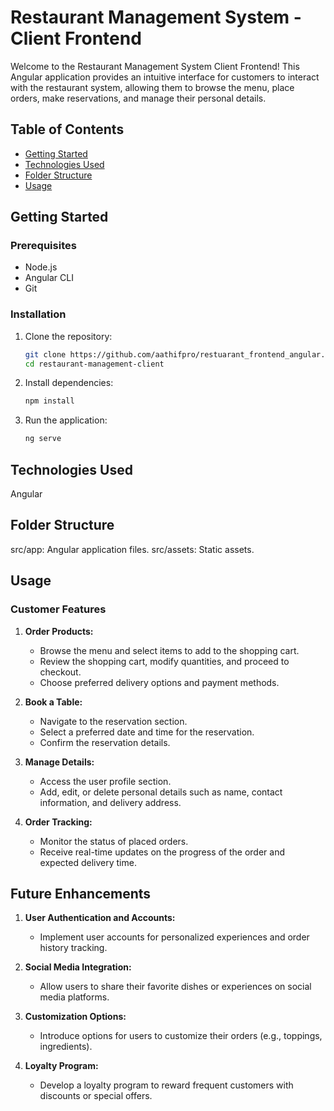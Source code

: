 # Restaurant Management System - Client Frontend

Welcome to the Restaurant Management System Client Frontend! This Angular application provides an intuitive interface for customers to interact with the restaurant system, allowing them to browse the menu, place orders, make reservations, and manage their personal details.

## Table of Contents

- [Getting Started](#getting-started)
- [Technologies Used](#technologies-used)
- [Folder Structure](#folder-structure)
- [Usage](#usage)

## Getting Started

### Prerequisites

- Node.js
- Angular CLI
- Git

### Installation

1. Clone the repository:

   ```bash
   git clone https://github.com/aathifpro/restuarant_frontend_angular.git
   cd restaurant-management-client

2. Install dependencies:

   ```bash
   npm install

2. Run the application:

   ```bash
   ng serve

## Technologies Used

Angular

## Folder Structure

src/app: Angular application files.
src/assets: Static assets.

## Usage

### Customer Features

1. **Order Products:**
   - Browse the menu and select items to add to the shopping cart.
   - Review the shopping cart, modify quantities, and proceed to checkout.
   - Choose preferred delivery options and payment methods.

2. **Book a Table:**
   - Navigate to the reservation section.
   - Select a preferred date and time for the reservation.
   - Confirm the reservation details.

3. **Manage Details:**
   - Access the user profile section.
   - Add, edit, or delete personal details such as name, contact information, and delivery address.

4. **Order Tracking:**
   - Monitor the status of placed orders.
   - Receive real-time updates on the progress of the order and expected delivery time.

## Future Enhancements

1. **User Authentication and Accounts:**
   - Implement user accounts for personalized experiences and order history tracking.

2. **Social Media Integration:**
   - Allow users to share their favorite dishes or experiences on social media platforms.

3. **Customization Options:**
   - Introduce options for users to customize their orders (e.g., toppings, ingredients).

4. **Loyalty Program:**
   - Develop a loyalty program to reward frequent customers with discounts or special offers.



